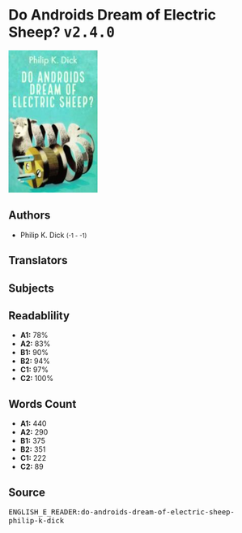 # Do Androids Dream of Electric Sheep? <kbd>v2.4.0</kbd>

![](./cover.medium.jpg "")

## Authors


 - Philip K. Dick <small>(-1 - -1)</small>

## Translators



## Subjects



## Readablility


 - **A1:** 78%
 - **A2:** 83%
 - **B1:** 90%
 - **B2:** 94%
 - **C1:** 97%
 - **C2:** 100%

## Words Count


 - **A1:** 440
 - **A2:** 290
 - **B1:** 375
 - **B2:** 351
 - **C1:** 222
 - **C2:** 89

## Source


<kbd>ENGLISH_E_READER:do-androids-dream-of-electric-sheep-philip-k-dick</kbd>
